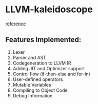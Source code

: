 # LLVM-kaleidoscope
[reference](https://releases.llvm.org/13.0.1/docs/tutorial/MyFirstLanguageFrontend/index.html)
## Features Implemented:
1. Lexer
2. Parser and AST
3. Codegeneration to LLVM IR
4. Adding JIT and Optimizer support
5. Control flow (if-then-else and for-in)
6. User-defined operators
7. Mutable Variables
8. Compiling to Object Code
9. Debug Information
